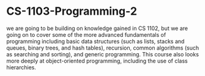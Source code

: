 # CS-1103-Programming-2
we are going to be building on knowledge gained in CS 1102, but we are going on to cover some of the more advanced fundamentals of programming including basic data structures (such as lists, stacks and queues, binary trees, and hash tables), recursion, common algorithms (such as searching and sorting), and generic programming. This course also looks more deeply at object-oriented programming, including the use of class hierarchies.
